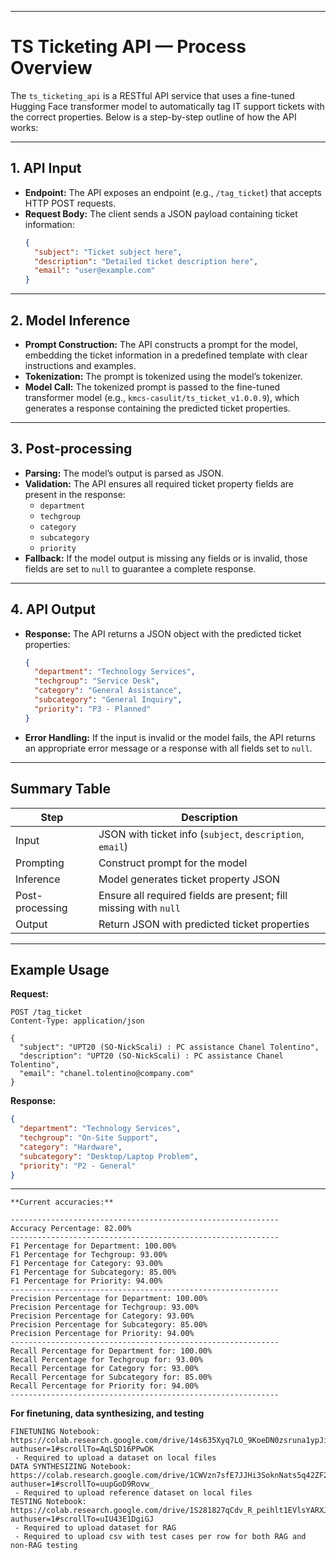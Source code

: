 
---

# TS Ticketing API — Process Overview

The `ts_ticketing_api` is a RESTful API service that uses a fine-tuned Hugging Face transformer model to automatically tag IT support tickets with the correct properties. Below is a step-by-step outline of how the API works:

---

## 1. **API Input**

- **Endpoint:** The API exposes an endpoint (e.g., `/tag_ticket`) that accepts HTTP POST requests.
- **Request Body:** The client sends a JSON payload containing ticket information:
  ```json
  {
    "subject": "Ticket subject here",
    "description": "Detailed ticket description here",
    "email": "user@example.com"
  }
  ```

---

## 2. **Model Inference**

- **Prompt Construction:** The API constructs a prompt for the model, embedding the ticket information in a predefined template with clear instructions and examples.
- **Tokenization:** The prompt is tokenized using the model’s tokenizer.
- **Model Call:** The tokenized prompt is passed to the fine-tuned transformer model (e.g., `kmcs-casulit/ts_ticket_v1.0.0.9`), which generates a response containing the predicted ticket properties.

---

## 3. **Post-processing**

- **Parsing:** The model’s output is parsed as JSON.
- **Validation:** The API ensures all required ticket property fields are present in the response:
  - `department`
  - `techgroup`
  - `category`
  - `subcategory`
  - `priority`
- **Fallback:** If the model output is missing any fields or is invalid, those fields are set to `null` to guarantee a complete response.

---

## 4. **API Output**

- **Response:** The API returns a JSON object with the predicted ticket properties:
  ```json
  {
    "department": "Technology Services",
    "techgroup": "Service Desk",
    "category": "General Assistance",
    "subcategory": "General Inquiry",
    "priority": "P3 - Planned"
  }
  ```
- **Error Handling:** If the input is invalid or the model fails, the API returns an appropriate error message or a response with all fields set to `null`.

---

## **Summary Table**

| Step            | Description                                                                 |
|-----------------|-----------------------------------------------------------------------------|
| Input           | JSON with ticket info (`subject`, `description`, `email`)                   |
| Prompting       | Construct prompt for the model                                              |
| Inference       | Model generates ticket property JSON                                        |
| Post-processing | Ensure all required fields are present; fill missing with `null`            |
| Output          | Return JSON with predicted ticket properties                                |

---

## **Example Usage**

**Request:**
```http
POST /tag_ticket
Content-Type: application/json

{
  "subject": "UPT20 (SO-NickScali) : PC assistance Chanel Tolentino",
  "description": "UPT20 (SO-NickScali) : PC assistance Chanel Tolentino",
  "email": "chanel.tolentino@company.com"
}
```

**Response:**
```json
{
  "department": "Technology Services",
  "techgroup": "On-Site Support",
  "category": "Hardware",
  "subcategory": "Desktop/Laptop Problem",
  "priority": "P2 - General"
}
```

---
```
**Current accuracies:**

------------------------------------------------------------
Accuracy Percentage: 82.00%
------------------------------------------------------------
F1 Percentage for Department: 100.00%
F1 Percentage for Techgroup: 93.00%
F1 Percentage for Category: 93.00%
F1 Percentage for Subcategory: 85.00%
F1 Percentage for Priority: 94.00%
------------------------------------------------------------
Precision Percentage for Department: 100.00%
Precision Percentage for Techgroup: 93.00%
Precision Percentage for Category: 93.00%
Precision Percentage for Subcategory: 85.00%
Precision Percentage for Priority: 94.00%
------------------------------------------------------------
Recall Percentage for Department for: 100.00%
Recall Percentage for Techgroup for: 93.00%
Recall Percentage for Category for: 93.00%
Recall Percentage for Subcategory for: 85.00%
Recall Percentage for Priority for: 94.00%
------------------------------------------------------------

```


**For finetuning, data synthesizing, and testing**

```
FINETUNING Notebook:  https://colab.research.google.com/drive/14s635Xyq7LO_9KoeDN0zsruna1ypJiJP?authuser=1#scrollTo=AqLSD16PPwOK
 - Required to upload a dataset on local files
DATA SYNTHESIZING Notebook: https://colab.research.google.com/drive/1CWVzn7sfE7JJHi3SoknNats5q42ZF2LX?authuser=1#scrollTo=uupGoD9Rovw_ 
 - Required to upload reference dataset on local files
TESTING Notebook: https://colab.research.google.com/drive/1S281827qCdv_R_peihlt1EVlsYARXJh_?authuser=1#scrollTo=uIU43E1DgiGJ
 - Required to upload dataset for RAG
 - Required to upload csv with test cases per row for both RAG and non-RAG testing
```
